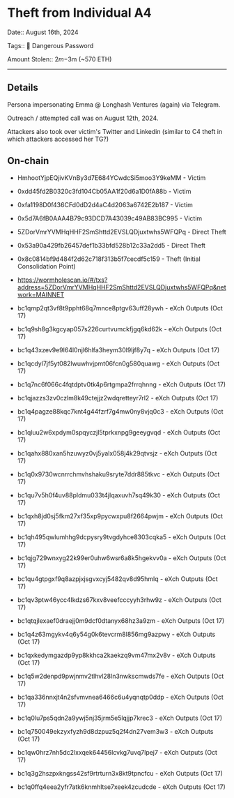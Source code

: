 # Theft from Individual A4

Date:: August 16th, 2024

Tags:: 🔑 Dangerous Password

Amount Stolen:: $2m-$3m (~570 ETH)

---

## Details

Persona impersonating Emma @ Longhash Ventures (again) via Telegram.

Outreach / attempted call was on August 12th, 2024.

Attackers also took over victim's Twitter and Linkedin (similar to C4 theft in which attackers accessed her TG?)



## On-chain

- HmhootYjpEQjivKVnBy3d7E684YCwdcSi5moo3Y9keMM - Victim

- 0xdd45fd2B0320c3fd104Cb05AA1f20d6a1D0fA88b - Victim

- 0xfa1198D0f436CFd0dD2d4aC4d2063a6742E2b187 - Victim

- 0x5d7A6fB0AAA4B79c93DCD7A43039c49AB83BC995 - Victim

- 5ZDorVmrYVMHqHHF2SmShttd2EVSLQDjuxtwhs5WFQPq - Direct Theft

- 0x53a90a429fb26457def1b33bfd528b12c33a2dd5 - Direct Theft

- 0x8c0814bf9d484f2d62c718f313b5f7cecdf5c159 - Theft (Initial Consolidation Point)

- https://wormholescan.io/#/txs?address=5ZDorVmrYVMHqHHF2SmShttd2EVSLQDjuxtwhs5WFQPq&network=MAINNET

- bc1qmp2qt3vf8t9ppht68q7mnce8ptgv63uff28ywh - eXch Outputs (Oct 17)
- bc1q9sh8g3kgcyap057s226curtvumckfjgq6kd62k - eXch Outputs (Oct 17)
- bc1q43xzev9e9l64l0njl6hlfa3heym30l9ljf8y7q - eXch Outputs (Oct 17)
- bc1qcdyl7jf5yt082lwuwhvjpmt06fcn0g580quawg - eXch Outputs (Oct 17)
- bc1q7nc6f066c4fqtdptv0tk4p6rtgmpa2frrqhnng - eXch Outputs (Oct 17)
- bc1qjazzs3zv0czlm8k49ctejjz2wdqretteyr7rl2 - eXch Outputs (Oct 17)
- bc1q4pagze88kqc7knt4g44fzrf7g4mw0ny8vjq0c3 - eXch Outputs (Oct 17)
- bc1qluu2w6xpdym0spqyczjl5tprkxnpg9geeygvqd - eXch Outputs (Oct 17)
- bc1qahx880xan5hzuwyz0vj5yalx058j4k29qtvsjz - eXch Outputs (Oct 17)
- bc1q0x9730wcnrrchmvhshaku9sryte7ddr885tkvc - eXch Outputs (Oct 17)
- bc1qu7v5h0f4uv88pldmu033t4jlqaxuvh7sq49k30 - eXch Outputs (Oct 17)
- bc1qxh8jd0sj5fkm27xf35xp9pycwxpu8f2664pwjm - eXch Outputs (Oct 17)
- bc1qh495qwlumhhg9dcpysry9tvgdyhce8303cqka5 - eXch Outputs (Oct 17)
- bc1qjg729wnxyg22k99er0uhw6wsr6a8k5hgekvv0a - eXch Outputs (Oct 17)
- bc1qu4gtpgxf9q8azpjxjsgvxcyj5482qv8d95hmlq - eXch Outputs (Oct 17)
- bc1qv3ptw46ycc4lkdzs67kxv8veefcccyyh3rhw9z - eXch Outputs (Oct 17)
- bc1qtqjlexaef0draejj0m9dcf0dtanyx68hz3a9zm - eXch Outputs (Oct 17)
- bc1q4z63mgykv4q6y54g0k6tevcrm8l856mg9azpwy - eXch Outputs (Oct 17)
- bc1qxkedymgazdp9yp8kkhca2kaekzq9vm47mx2v8v - eXch Outputs (Oct 17)
- bc1q5w2denpd9pwjnmv2tlhvl28ln3nwkscmwds7fe - eXch Outputs (Oct 17)
- bc1qa336nnxjt4n2sfvmvnea6466c6u4yqnqtp0ddp - eXch Outputs (Oct 17)
- bc1q0lu7ps5qdn2a9ywj5nj35jrm5e5lqjjp7krec3 - eXch Outputs (Oct 17)
- bc1q750049ekzyxfyzh9d8dzpuz5q2f4dn27vem3w3 - eXch Outputs (Oct 17)
- bc1qw0hrz7nh5dc2lxxqek64456lcvkg7uvq7lpej7 - eXch Outputs (Oct 17)
- bc1q3g2hszpxkngss42sf9rtrturn3x8kt9tpncfcu - eXch Outputs (Oct 17)
- bc1q0ffq4eea2yfr7atk6knmhltse7xeek4zcudcde - eXch Outputs (Oct 17)